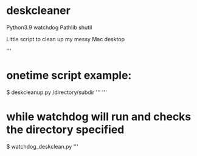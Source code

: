 # deskcleaner

Python3.9
watchdog
Pathlib
shutil


Little script to clean up my messy Mac desktop


'''
# onetime script example:
$ deskcleanup.py /directory/subdir
'''
'''
# while watchdog will run and checks the directory specified
$ watchdog_deskclean.py
'''

